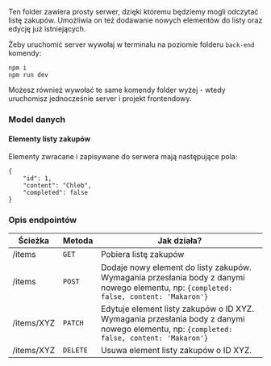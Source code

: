 Ten folder zawiera prosty serwer, dzięki któremu będziemy mogli odczytać listę zakupów. Umożliwia on też dodawanie nowych elementów do listy oraz edycję już istniejących.

Żeby uruchomić server wywołaj w terminalu na poziomie folderu `back-end` komendy:

```command
npm i
npm run dev
```

Możesz również wywołać te same komendy folder wyżej - wtedy uruchomisz jednocześnie server i projekt frontendowy.

### Model danych

#### Elementy listy zakupów

Elementy zwracane i zapisywane do serwera mają następujące pola:

```javascripton
{
    "id": 1,
    "content": "Chleb",
    "completed": false
}
```

### Opis endpointów

| Ścieżka    | Metoda   | Jak działa?                                                                                                                              |
| ---------- | -------- | ---------------------------------------------------------------------------------------------------------------------------------------- |
| /items     | `GET`    | Pobiera listę zakupów                                                                                                                    |
| /items     | `POST`   | Dodaje nowy element do listy zakupów. Wymagania przesłania body z danymi nowego elementu, np: `{completed: false, content: 'Makaron'}`   |
| /items/XYZ | `PATCH`  | Edytuje element listy zakupów o ID XYZ. Wymagania przesłania body z danymi nowego elementu, np: `{completed: false, content: 'Makaron'}` |
| /items/XYZ | `DELETE` | Usuwa element listy zakupów o ID XYZ.                                                                                                    |
